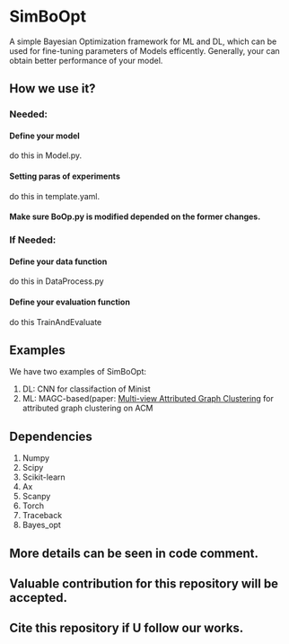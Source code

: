 # SimBoOpt
A simple Bayesian Optimization framework for ML and DL, which can be used for fine-tuning parameters of Models efficently. Generally, your can obtain better performance 
of your model.

## How we use it?

### Needed:
#### Define your model
do this in Model.py.
#### Setting paras of experiments
do this in template.yaml.
#### Make sure BoOp.py is modified depended on the former changes.
### If Needed:

#### Define your data function  
do this in DataProcess.py


#### Define your evaluation function
do this TrainAndEvaluate

## Examples
We have two examples of SimBoOpt: 
1. DL: CNN for classifaction of Minist 
2. ML: MAGC-based(paper: [Multi-view Attributed Graph Clustering](https://ieeexplore.ieee.org/abstract/document/9508843) for attributed graph clustering on ACM

## Dependencies
1. Numpy
2. Scipy
3. Scikit-learn
4. Ax
5. Scanpy
6. Torch
7. Traceback
8. Bayes_opt

## More details can be seen in code comment.
## Valuable contribution for this repository will be accepted.
## Cite this repository if U follow our works.

